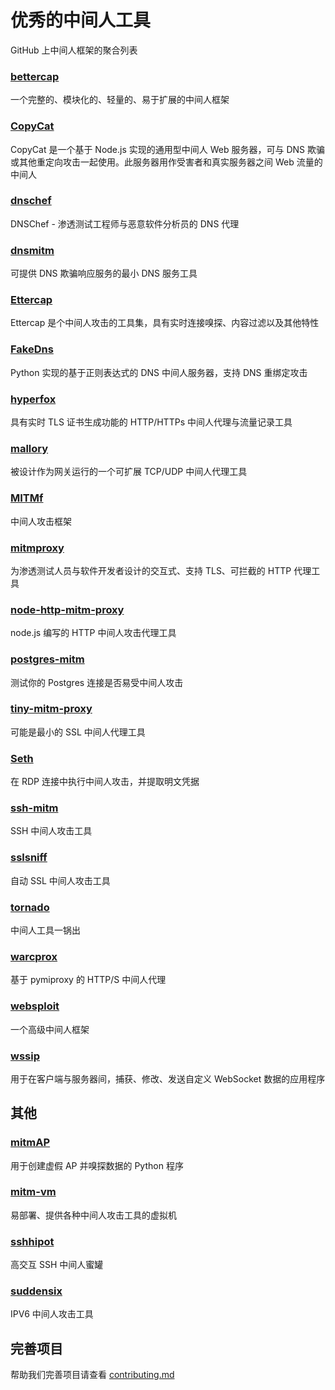 # 优秀的中间人工具
GitHub 上中间人框架的聚合列表

### [bettercap](https://github.com/evilsocket/bettercap)

一个完整的、模块化的、轻量的、易于扩展的中间人框架

### [CopyCat](https://github.com/compewter/CopyCat)

CopyCat 是一个基于 Node.js 实现的通用型中间人 Web 服务器，可与 DNS 欺骗或其他重定向攻击一起使用。此服务器用作受害者和真实服务器之间 Web 流量的中间人

### [dnschef](https://github.com/iphelix/dnschef)

DNSChef - 渗透测试工程师与恶意软件分析员的 DNS 代理

### [dnsmitm](https://github.com/SySS-Research/dns-mitm)

可提供 DNS 欺骗响应服务的最小 DNS 服务工具

### [Ettercap](https://github.com/Ettercap/ettercap)

Ettercap 是个中间人攻击的工具集，具有实时连接嗅探、内容过滤以及其他特性

### [FakeDns](https://github.com/Crypt0s/FakeDns)

Python 实现的基于正则表达式的 DNS 中间人服务器，支持 DNS 重绑定攻击

### [hyperfox](https://github.com/malfunkt/hyperfox)

具有实时 TLS 证书生成功能的 HTTP/HTTPs 中间人代理与流量记录工具

### [mallory](https://github.com/intrepidusgroup/mallory)

被设计作为网关运行的一个可扩展 TCP/UDP 中间人代理工具

### [MITMf](https://github.com/byt3bl33d3r/MITMf)

中间人攻击框架

### [mitmproxy](https://github.com/mitmproxy/mitmproxy)

为渗透测试人员与软件开发者设计的交互式、支持 TLS、可拦截的 HTTP 代理工具

### [node-http-mitm-proxy](https://github.com/joeferner/node-http-mitm-proxy)

node.js 编写的 HTTP 中间人攻击代理工具

### [postgres-mitm](https://github.com/thusoy/postgres-mitm)

测试你的 Postgres 连接是否易受中间人攻击

### [tiny-mitm-proxy](https://github.com/floyd-fuh/tiny-mitm-proxy)

可能是最小的 SSL 中间人代理工具

### [Seth](https://github.com/SySS-Research/Seth)

在 RDP 连接中执行中间人攻击，并提取明文凭据

### [ssh-mitm](https://github.com/jtesta/ssh-mitm)

SSH 中间人攻击工具

### [sslsniff](https://github.com/moxie0/sslsniff)

自动 SSL 中间人攻击工具

### [tornado](https://github.com/rebellionil/tornado)

中间人工具一锅出

### [warcprox](https://github.com/internetarchive/warcprox)

基于 pymiproxy 的 HTTP/S 中间人代理

### [websploit](https://github.com/websploit/websploit)

一个高级中间人框架

### [wssip](https://github.com/nccgroup/wssip)

用于在客户端与服务器间，捕获、修改、发送自定义 WebSocket 数据的应用程序

## 其他

### [mitmAP](https://github.com/xdavidhu/mitmAP)

用于创建虚假 AP 并嗅探数据的 Python 程序

### [mitm-vm](https://github.com/praetorian-inc/mitm-vm)

易部署、提供各种中间人攻击工具的虚拟机

### [sshhipot](https://github.com/magisterquis/sshhipot)

高交互 SSH 中间人蜜罐

### [suddensix](https://github.com/Neohapsis/suddensix)

IPV6 中间人攻击工具

## 完善项目

帮助我们完善项目请查看 [contributing.md](contributing.md)

